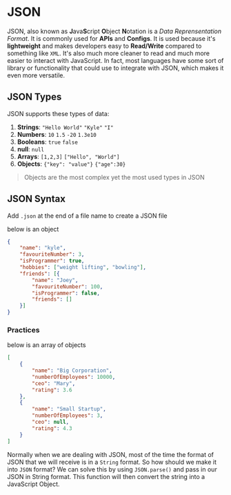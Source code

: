 # JSON

JSON, also known as **J**ava**S**cript **O**bject **N**otation is a *Data Reprensentation Format*. It is commonly used for **APIs** and **Configs**. It is used because it's **lightweight** and makes developers easy to **Read/Write** compared to something like `XML`. It's also much more cleaner to read and much more easier to interact with JavaScript. In fact, most languages have some sort of library or functionality that could use to integrate with JSON, which makes it even more versatile.

## JSON Types

JSON supports these types of data:

1. **Strings**: `"Hello World"` `"Kyle"` `"I"`
2. **Numbers**: `10` `1.5` `-20` `1.3e10`
3. **Booleans**: `true` `false`
4. **null**: `null`
5. **Arrays**: `[1,2,3]` `["Hello", "World"]`
6. **Objects**: `{"key": "value"}` `{"age":30}`

> Objects are the most complex yet the most used types in JSON

## JSON Syntax

Add `.json` at the end of a file name to create a JSON file

below is an object

```json
{
    "name": "kyle",
    "favouriteNumber": 3,
    "isProgrammer": true,
    "hobbies": ["weight lifting", "bowling"],
    "friends": [{
        "name": "Joey",
        "favouriteNumber": 100,
        "isProgrammer": false,
        "friends": []
    }]
}
```

### Practices

below is an array of objects

```json
[
    {
        "name": "Big Corporation",
        "numberOfEmployees": 10000,
        "ceo": "Mary",
        "rating": 3.6
    },
    {
        "name": "Small Startup",
        "numberOfEmployees": 3,
        "ceo": null,
        "rating": 4.3
    }
]
```

Normally when we are dealing with JSON, most of the time the format of JSON that we will receive is in a `String` format. So how should we make it into `JSON` format? We can solve this by using `JSON.parse()` and pass in our JSON in String format. This function will then convert the string into a JavaScript Object.
